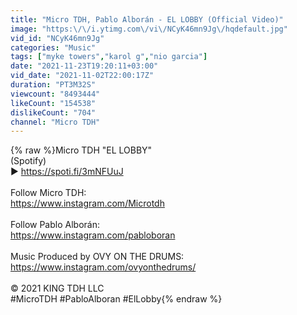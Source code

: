 ```yaml
---
title: "Micro TDH, Pablo Alborán - EL LOBBY (Official Video)"
image: "https:\/\/i.ytimg.com\/vi\/NCyK46mn9Jg\/hqdefault.jpg"
vid_id: "NCyK46mn9Jg"
categories: "Music"
tags: ["myke towers","karol g","nio garcia"]
date: "2021-11-23T19:20:11+03:00"
vid_date: "2021-11-02T22:00:17Z"
duration: "PT3M32S"
viewcount: "8493444"
likeCount: "154538"
dislikeCount: "704"
channel: "Micro TDH"
---
```

{% raw %}Micro TDH  &quot;EL LOBBY&quot;<br />(Spotify)<br /> ▶  <a rel="nofollow" target="blank" href="https://spoti.fi/3mNFUuJ">https://spoti.fi/3mNFUuJ</a><br /><br />Follow Micro TDH:<br /><a rel="nofollow" target="blank" href="https://www.instagram.com/Microtdh​">https://www.instagram.com/Microtdh​</a><br /><br />Follow Pablo Alborán:<br /><a rel="nofollow" target="blank" href="https://www.instagram.com/pabloboran">https://www.instagram.com/pabloboran</a><br /><br />Music Produced by OVY ON THE DRUMS:<br /><a rel="nofollow" target="blank" href="https://www.instagram.com/ovyonthedrums/​">https://www.instagram.com/ovyonthedrums/​</a><br /><br />© 2021 KING TDH LLC<br />#MicroTDH #PabloAlboran #ElLobby{% endraw %}
